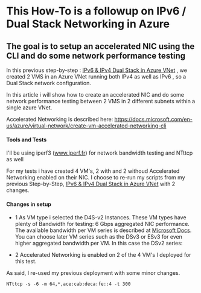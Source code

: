 # This How-To is a followup on IPv6 / Dual Stack Networking in Azure

## The goal is to setup an accelerated NIC using the CLI and do some network performance testing

In this previous step-by-step : [IPv6 & IPv4 Dual Stack in Azure VNet](https://github.com/verboompj/Networking/blob/master/IPv6%20%26%20IPv4%20Dual%20Stack%20in%20Azure%20VNet.md) , we created 2 VMS in an Azure VNet running both IPv4 as well as IPv6 , so a Dual Stack network configuration.


In this article i will show how to create an accelerated NIC and do some network performance testing between 2 VMS in 2 different subnets within a single azure VNet. 

Accelerated Networking is described here: https://docs.microsoft.com/en-us/azure/virtual-network/create-vm-accelerated-networking-cli 

#### Tools and Tests

I'll be using iperf3 (www.iperf.fr) for network bandwidth testing and NTttcp as well

For my tests i have created 4 VM's, 2 with and 2 withoud Accelerated Networking enabled on their NIC. 
I choose to re-run my scripts from my previous Step-by-Step,  [IPv6 & IPv4 Dual Stack in Azure VNet](https://github.com/verboompj/Networking/blob/master/IPv6%20%26%20IPv4%20Dual%20Stack%20in%20Azure%20VNet.md) with 2 changes. 

#### Changes in setup

* 1 As VM type i selected the D4S-v2 Instances. These VM types have plenty of Bandwidth for testing: 6 Gbps aggregated NIC performance. 
The available bandwidth per VM series is described at [Microsoft Docs](https://docs.microsoft.com/en-us/azure/virtual-machines/dv2-dsv2-series).
You can choose later VM series such as the DSv3 or ESv3 for even higher aggregated bandwidth per VM. 
In this case the DSv2 series: 

* 2 Accelerated Networking is enabled on 2 of the 4 VM's I deployed for this test.

As said, I re-used my previous deployment with some minor changes. 



`NTttcp -s -6 -m 64,*,ace:cab:deca:fe::4 -t 300`



